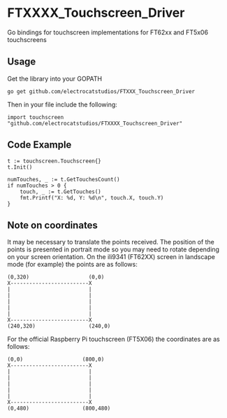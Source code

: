 # FTXXXX_Touchscreen_Driver
Go bindings for touchscreen implementations for FT62xx and FT5x06 touchscreens

## Usage

Get the library into your GOPATH
```
go get github.com/electrocatstudios/FTXXX_Touchscreen_Driver
```
Then in your file include the following:

```
import touchscreen "github.com/electrocatstudios/FTXXXX_Touchscreen_Driver"
```

## Code Example

```
t := touchscreen.Touchscreen{}
t.Init()

numTouches, _ := t.GetTouchesCount()
if numTouches > 0 {
    touch, _ := t.GetTouches()
    fmt.Printf("X: %d, Y: %d\n", touch.X, touch.Y)
}
```

## Note on coordinates
It may be necessary to translate the points received. The position of the points is presented in portrait mode so you may need to rotate depending on your screen orientation. On the ili9341 (FT62XX) screen in landscape mode (for example) the points are as follows:
```
(0,320)                   (0,0)
X-------------------------X
|                         |
|                         |
|                         |
|                         |
|                         |
X-------------------------X
(240,320)                 (240,0)
```

For the official Raspberry Pi touchscreen (FT5X06) the coordinates are as follows:

```
(0,0)                   (800,0)
X-------------------------X
|                         |
|                         |
|                         |
|                         |
|                         |
X-------------------------X
(0,480)                 (800,480)
```